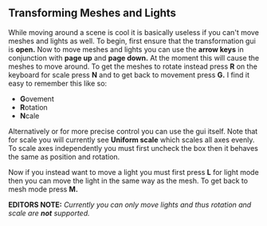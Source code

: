 ## Transforming Meshes and Lights
While moving around a scene is cool it is basically useless if you can't move meshes and lights as well.
To begin, first ensure that the transformation gui is **open.**
Now to move meshes and lights you can use the **arrow keys** in conjunction with **page up** and **page down.**
At the moment this will cause the meshes to move around. To get the meshes to rotate instead press **R** on the keyboard for scale press **N** and to get back to movement press **G.**
I find it easy to remember this like so:
* **G**ovement
* **R**otation
* **N**cale

Alternatively or for more precise control you can use the gui itself. Note that for scale you will currently see **Uniform scale** which scales all axes evenly. To scale axes independently you must first uncheck the box then it behaves the same as position and rotation.

Now if you instead want to move a light you must first press **L** for light mode then you can move the light in the same way as the mesh.
To get back to mesh mode press **M.**

**EDITORS NOTE:** _Currently you can only move lights and thus rotation and scale are **not** supported._
